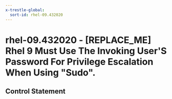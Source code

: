 ```yaml
---
x-trestle-global:
  sort-id: rhel-09.432020
---
```


# rhel-09.432020 - \[REPLACE_ME\] Rhel 9 Must Use The Invoking User'S Password For Privilege Escalation When Using "Sudo".

## Control Statement
